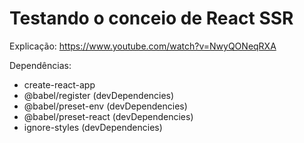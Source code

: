 # Testando o conceio de React SSR

Explicação: https://www.youtube.com/watch?v=NwyQONeqRXA

Dependências:
- create-react-app
- @babel/register (devDependencies)
- @babel/preset-env (devDependencies)
- @babel/preset-react (devDependencies)
- ignore-styles (devDependencies)
